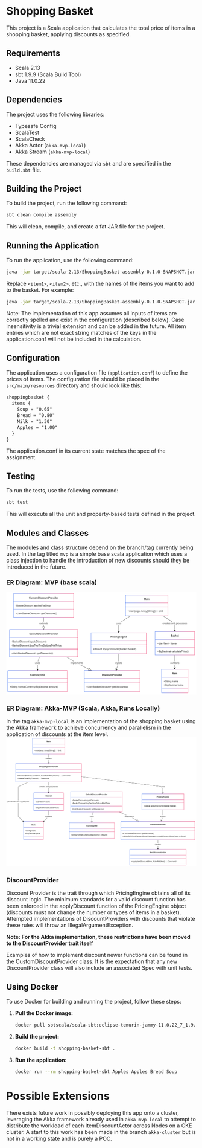 # Shopping Basket

This project is a Scala application that calculates the total price of items in a shopping basket, applying discounts as specified.

## Requirements

- Scala 2.13
- sbt 1.9.9 (Scala Build Tool)
- Java 11.0.22

## Dependencies

The project uses the following libraries:

- Typesafe Config
- ScalaTest
- ScalaCheck
- Akka Actor (`akka-mvp-local`)
- Akka Stream (`akka-mvp-local`)

These dependencies are managed via `sbt` and are specified in the `build.sbt` file.

## Building the Project

To build the project, run the following command:

```sh
sbt clean compile assembly
```

This will clean, compile, and create a fat JAR file for the project.

## Running the Application

To run the application, use the following command:

```sh
java -jar target/scala-2.13/ShoppingBasket-assembly-0.1.0-SNAPSHOT.jar <item1> <item2> ...
```

Replace `<item1>`, `<item2>`, etc., with the names of the items you want to add to the basket. For example:

```sh
java -jar target/scala-2.13/ShoppingBasket-assembly-0.1.0-SNAPSHOT.jar Soup Bread Milk
```

Note: The implementation of this app assumes all inputs of items are correctly spelled and exist in the configuration (described below). Case insensitivity is a trivial extension and can be added in the future. 
All item entries which are not exact string matches of the keys in the application.conf will not be included in the calculation. 

## Configuration

The application uses a configuration file (`application.conf`) to define the prices of items. The configuration file should be placed in the `src/main/resources` directory and should look like this:

```hocon
shoppingbasket {
  items {
    Soup = "0.65"
    Bread = "0.80"
    Milk = "1.30"
    Apples = "1.00"
  }
}
```

The application.conf in its current state matches the spec of the assignment.

## Testing

To run the tests, use the following command:

```sh
sbt test
```

This will execute all the unit and property-based tests defined in the project.

## Modules and Classes
The modules and class structure depend on the branch/tag currently being used. In the tag titled `mvp` is a simple base scala application which uses a class injection 
to handle the introduction of new discounts should they be introduced in the future. 

### ER Diagram: MVP (base scala)
![ER Diagram](docs/Shopping-Basket-ER.png)

### ER Diagram: Akka-MVP (Scala, Akka, Runs Locally)
In the tag `akka-mvp-local` is an implementation of the shopping basket using the Akka framework to achieve concurrency and parallelism in the application of discounts at the item level.
![ER Diagram](docs/Shopping-Basket-Akka-ER.png)

### DiscountProvider
Discount Provider is the trait through which PricingEngine obtains all of its discount logic. The minimum standards for a valid discount function has been enforced in the applyDiscount function
of the PricingEngine object (discounts must not change the number or types of items in a basket). Attempted implementations of DiscountProviders with discounts that violate these rules will throw
an IllegalArgumentException. 

**Note: For the Akka implementation, these restrictions have been moved to the DiscountProvider trait itself**

Examples of how to implement discount newer functions can be found in the CustomDiscountProvider class. It is the expectation that any new DiscountProvider class will also include an associated Spec
with unit tests.

## Using Docker

To use Docker for building and running the project, follow these steps:

1. **Pull the Docker image:**

   ```sh
   docker pull sbtscala/scala-sbt:eclipse-temurin-jammy-11.0.22_7_1.9.9_2.13.12
   ```

2. **Build the project:**

   ```sh
   docker build -t shopping-basket-sbt .
   ```
   
3. **Run the application:**
   ```sh
   docker run --rm shopping-basket-sbt Apples Apples Bread Soup
   ```


# Possible Extensions
There exists future work in possibly deploying this app onto a cluster, leveraging the Akka framework already used in 
`akka-mvp-local` to attempt to distribute the workload of each ItemDiscountActor across Nodes on a GKE cluster. A start to 
this work has been made in the branch `akka-cluster` but is not in a working state and is purely a POC.

